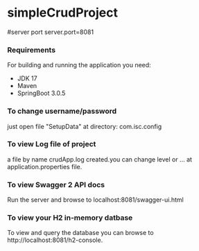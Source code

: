 # simpleCrudProject


#server port
server.port=8081

### Requirements
For building and running the application you need:

* JDK 17
* Maven
* SpringBoot 3.0.5

### To change username/password
  just open file "SetupData" at directory: com.isc.config
  
### To view Log file of project
 a file by name crudApp.log created.you can change level  or ...  at application.properties file.
 
### To view Swagger 2 API docs
 Run the server and browse to localhost:8081/swagger-ui.html

### To view your H2 in-memory datbase
 To view and query the database you can browse to http://localhost:8081/h2-console.

